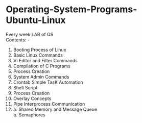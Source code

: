 # Operating-System-Programs-Ubuntu-Linux
Every week LAB of OS \
Contents: -
1. Booting Process of Linux
2. Basic Linux Commands
3. Vi Editor and Filter Commands
4. Compilation of C Programs
5. Process Creation
6. System Admin Commands
7. Crontab Simple TasK Automation
8. Shell Script
9. Process Creation
10. Overlay Concepts
11. Pipe Interprocess Communication 
12. a. Shared Memory and Message Queue \
    b. Semaphores
